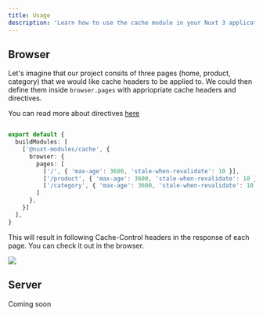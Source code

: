 ```yaml
---
title: Usage
description: 'Learn how to use the cache module in your Nuxt 3 application.'
---
```


## Browser

Let's imagine that our project consits of three pages (home, product, category) that we would like cache headers to be applied to. We could then define them inside `browser.pages` with appriopriate cache headers and directives.

You can read more about directives [here](https://developer.mozilla.org/en-US/docs/Web/HTTP/Headers/Cache-Control#directives)

```ts

export default {
  buildModules: [
    ['@nuxt-modules/cache', {
      browser: {
        pages: [
          ['/', { 'max-age': 3600, 'stale-when-revalidate': 10 }],
          ['/product', { 'max-age': 3600, 'stale-when-revalidate': 10 }],
          ['/category', { 'max-age': 3600, 'stale-when-revalidate': 10 }]
        ]
      },
    }]
  ],
}
```

This will result in following Cache-Control headers in the response of each page. You can check it out in the browser.

<img src="/cache-control.png"/>

## Server

Coming soon
